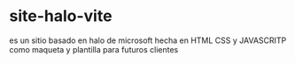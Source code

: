 # site-halo-vite
es un sitio basado en halo de microsoft hecha en HTML CSS y JAVASCRITP como maqueta y plantilla para futuros clientes
